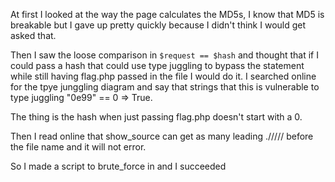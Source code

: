 At first I looked at the way the page calculates the MD5s, I know that MD5 is breakable but I gave up pretty quickly because I didn't think I would get asked that.

Then I saw the loose comparison in ```$request == $hash``` and thought that if I could pass a hash that could use type juggling to bypass the statement while still having flag.php passed in the file I would do it.
I searched online for the tpye junggling diagram and say that strings that this is vulnerable to type juggling "0e99" == 0 => True.

The thing is the hash when just passing flag.php doesn't start with a 0.

Then I read online that show_source can get as many leading .///// before the file name and it will not error.

So I made a script to brute_force in and I succeeded
